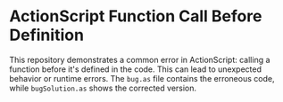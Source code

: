# ActionScript Function Call Before Definition

This repository demonstrates a common error in ActionScript: calling a function before it's defined in the code. This can lead to unexpected behavior or runtime errors. The `bug.as` file contains the erroneous code, while `bugSolution.as` shows the corrected version.